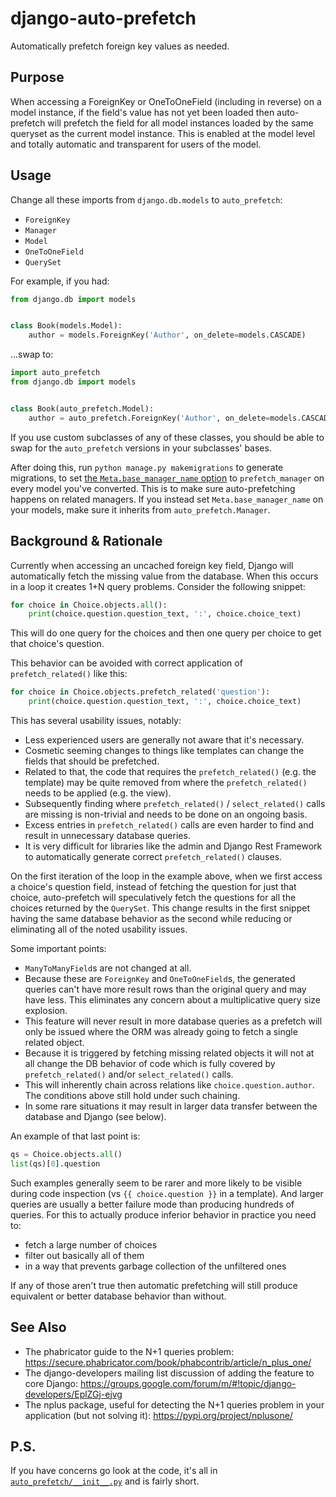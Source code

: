 # django-auto-prefetch
Automatically prefetch foreign key values as needed.

## Purpose

When accessing a ForeignKey or OneToOneField (including in reverse) on a model instance, if the field's value has not yet been loaded then auto-prefetch will prefetch the field for all model instances loaded by the same queryset as the current model instance.
This is enabled at the model level and totally automatic and transparent for users of the model.

## Usage

Change all these imports from `django.db.models` to `auto_prefetch`:

* `ForeignKey`
* `Manager`
* `Model`
* `OneToOneField`
* `QuerySet`

For example, if you had:

```python
from django.db import models


class Book(models.Model):
    author = models.ForeignKey('Author', on_delete=models.CASCADE)
```

...swap to:

```python
import auto_prefetch
from django.db import models


class Book(auto_prefetch.Model):
    author = auto_prefetch.ForeignKey('Author', on_delete=models.CASCADE)
```

If you use custom subclasses of any of these classes, you should be able to swap for the `auto_prefetch` versions in your subclasses' bases.

After doing this, run `python manage.py makemigrations` to generate migrations, to set [the `Meta.base_manager_name` option](https://docs.djangoproject.com/en/3.0/ref/models/options/#base-manager-name) to `prefetch_manager` on every model you've converted.
This is to make sure auto-prefetching happens on related managers.
If you instead set `Meta.base_manager_name` on your models, make sure it inherits from `auto_prefetch.Manager`.

## Background & Rationale

Currently when accessing an uncached foreign key field, Django will automatically fetch the missing value from the database. When this occurs in a loop it creates 1+N query problems. Consider the following snippet:

```python
for choice in Choice.objects.all():
    print(choice.question.question_text, ':', choice.choice_text)
```

This will do one query for the choices and then one query per choice to get that choice's question.

This behavior can be avoided with correct application of `prefetch_related()` like this:

```python
for choice in Choice.objects.prefetch_related('question'):
    print(choice.question.question_text, ':', choice.choice_text)
```

This has several usability issues, notably:
- Less experienced users are generally not aware that it's necessary.
- Cosmetic seeming changes to things like templates can change the fields that should be prefetched.
- Related to that, the code that requires the `prefetch_related()` (e.g. the template) may be quite removed from where the `prefetch_related()` needs to be applied (e.g. the view).
- Subsequently finding where `prefetch_related()` / `select_related()` calls are missing is non-trivial and needs to be done on an ongoing basis.
- Excess entries in `prefetch_related()` calls are even harder to find and result in unnecessary database queries.
- It is very difficult for libraries like the admin and Django Rest Framework to automatically generate correct `prefetch_related()` clauses.

On the first iteration of the loop in the example above, when we first access a choice's question field, instead of fetching the question for just that choice, auto-prefetch will speculatively fetch the questions for all the choices returned by the `QuerySet`.
This change results in the first snippet having the same database behavior as the second while reducing or eliminating all of the noted usability issues.

Some important points:
- `ManyToManyField`s are not changed at all.
- Because these are `ForeignKey` and `OneToOneField`s, the generated queries can't have more result rows than the original query and may have less. This eliminates any concern about a multiplicative query size explosion.
- This feature will never result in more database queries as a prefetch will only be issued where the ORM was already going to fetch a single related object.
- Because it is triggered by fetching missing related objects it will not at all change the DB behavior of code which is fully covered by `prefetch_related()` and/or `select_related()` calls.
- This will inherently chain across relations like `choice.question.author`. The conditions above still hold under such chaining.
- In some rare situations it may result in larger data transfer between the database and Django (see below).

An example of that last point is:
```python
qs = Choice.objects.all()
list(qs)[0].question
```

Such examples generally seem to be rarer and more likely to be visible during code inspection (vs `{{ choice.question }}` in a template). And larger queries are usually a better failure mode than producing hundreds of queries.
For this to actually produce inferior behavior in practice you need to:
- fetch a large number of choices
- filter out basically all of them
- in a way that prevents garbage collection of the unfiltered ones

If any of those aren't true then automatic prefetching will still produce equivalent or better database behavior than without.

## See Also

* The phabricator guide to the N+1 queries problem: https://secure.phabricator.com/book/phabcontrib/article/n_plus_one/
* The django-developers mailing list discussion of adding the feature to core Django: https://groups.google.com/forum/m/#!topic/django-developers/EplZGj-ejvg
* The nplus package, useful for detecting the N+1 queries problem in your application (but not solving it): https://pypi.org/project/nplusone/

## P.S.

If you have concerns go look at the code, it's all in [`auto_prefetch/__init__.py`](auto_prefetch/__init__.py) and is fairly short.
